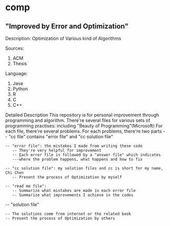 comp
====
"Improved by Error and Optimization"
------------------------------------
Description:
  Optimization of Various kind of Algorithms
  
Sources:
  1. ACM
  2. Thesis

Language:
  1. Java
  2. Python
  3. R
  4. C
  5. C++

Detailed Description
  This repository is for personal improvement through programming and algorithm.
  There're several files for various sets of programming practises: including "Beauty of Programming"(Microsoft)
  For each file, there're several problems.
  For each problems, there're two parts
  -- "cc file" contains "error file" and "cc solution file"
  
    -- "error file": the mistakes I made from writing these code
       -- They're very helpful for improvement
       -- Each error file is followed by a "answer file" which indicates 
       ---where the problem happens, what happens and how to fix
       
    -- "cc solution file": my solution files and cc is short for my name, Chi Chen
       -- Present the process of Optimization by myself
    
    -- "read me file": 
       -- Summarize what mistakes are made in each error file
       -- Summarize what improvements I achieve in the codes
    
  -- "solution file"
    
    -- The solutions come from internet or the related book
    -- Present the process of Optimization by others
    
